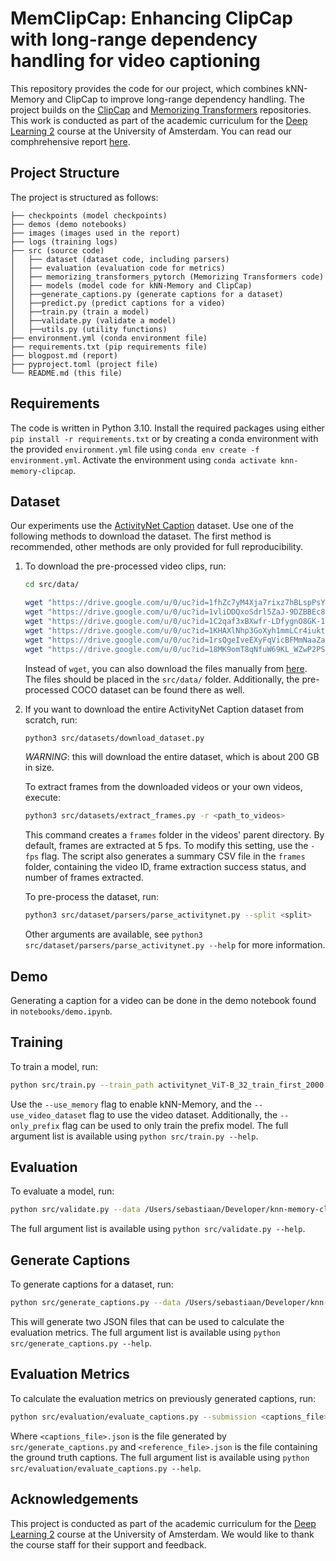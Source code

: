 # MemClipCap: Enhancing ClipCap with long-range dependency handling for video captioning

This repository provides the code for our project, which combines kNN-Memory and ClipCap to improve long-range dependency handling. The project builds on the [ClipCap](https://github.com/rmokady/CLIP_prefix_caption) and [Memorizing Transformers](https://github.com/lucidrains/memorizing-transformers-pytorch) repositories. This work is conducted as part of the academic curriculum for the [Deep Learning 2](https://uvadl2c.github.io) course at the University of Amsterdam. You can read our comphrehensive report [here](https://github.com/SebastiaanJohn/knn-memory-clipcap/blob/main/blogpost.md).

## Project Structure

The project is structured as follows:

```
├── checkpoints (model checkpoints)
├── demos (demo notebooks)
├── images (images used in the report)
├── logs (training logs)
├── src (source code)
│   ├── dataset (dataset code, including parsers)
│   ├── evaluation (evaluation code for metrics)
│   ├── memorizing_transformers_pytorch (Memorizing Transformers code)
│   ├── models (model code for kNN-Memory and ClipCap)
│   ├──generate_captions.py (generate captions for a dataset)
│   ├──predict.py (predict captions for a video)
│   ├──train.py (train a model)
│   ├──validate.py (validate a model)
│   ├──utils.py (utility functions)
├── environment.yml (conda environment file)
├── requirements.txt (pip requirements file)
├── blogpost.md (report)
├── pyproject.toml (project file)
└── README.md (this file)
```

## Requirements

The code is written in Python 3.10. Install the required packages using either `pip install -r requirements.txt` or by creating a conda environment with the provided `environment.yml` file using `conda env create -f environment.yml`. Activate the environment using `conda activate knn-memory-clipcap`.

## Dataset

Our experiments use the [ActivityNet Caption](https://cs.stanford.edu/people/ranjaykrishna/densevid/) dataset. Use one of the following methods to download the dataset. The first method is recommended, other methods are only provided for full reproducibility.

1. To download the pre-processed video clips, run:

    ```bash
    cd src/data/

    wget "https://drive.google.com/u/0/uc?id=1fhZc7yM4Xja7rixz7hBLspPsYbaEQBYm&export=download&confirm=t" -O activitynet_ViT-B_32_train_first_2000.pkl
    wget "https://drive.google.com/u/0/uc?id=1vliDDQxoSdrl5ZaJ-9DZBBEc8cQYwztA&export=download&confirm=t" -O activitynet_ViT-B_32_dev_first_250.pkl
    wget "https://drive.google.com/u/0/uc?id=1C2qaf3xBXwfr-LDfygnO8GK-12DCuxxn&export=download&confirm=t" -O activitynet_ViT-B_32_validation_first_500.pkl
    wget "https://drive.google.com/u/0/uc?id=1KHAXlNhp3GoXyh1mmLCr4iuktqez92F8&export=download&confirm=t" -O activitynet_ViT-B_32_dev_all_67.pkl
    wget "https://drive.google.com/u/0/uc?id=1rsQgeIveEXyFqVicBFMmNaaZa4VO7jWZ&export=download&confirm=t" -O activitynet_ViT-B_32_train_all_540.pkl
    wget "https://drive.google.com/u/0/uc?id=18MK9omT8qNfuW69KL_WZwP2PSBhMrYdV&export=download&confirm=t" -O activitynet_ViT-B_32_validation_all_133.pkl
    ```

    Instead of `wget`, you can also download the files manually from [here](https://drive.google.com/drive/folders/1-2Eifr-kgIzHsTiijgvItUrhtl7ePWAm). The files should be placed in the `src/data/` folder. Additionally, the pre-processed COCO dataset can be found there as well.

2. If you want to download the entire ActivityNet Caption dataset from scratch, run:

    ```bash
    python3 src/datasets/download_dataset.py
    ```

    *WARNING*: this will download the entire dataset, which is about 200 GB in size.

    To extract frames from the downloaded videos or your own videos, execute:

    ```bash
    python3 src/datasets/extract_frames.py -r <path_to_videos>
    ```

    This command creates a `frames` folder in the videos' parent directory. By default, frames are extracted at 5 fps. To modify this setting, use the `-fps` flag. The script also generates a summary CSV file in the `frames` folder, containing the video ID, frame extraction success status, and number of frames extracted.

    To pre-process the dataset, run:

    ```bash
    python3 src/dataset/parsers/parse_activitynet.py --split <split> 
    ```

    Other arguments are available, see `python3 src/dataset/parsers/parse_activitynet.py --help` for more information.

## Demo

Generating a caption for a video can be done in the demo notebook found in `notebooks/demo.ipynb`.

## Training

To train a model, run:

```bash
python src/train.py --train_path activitynet_ViT-B_32_train_first_2000.pkl --valid_path activitynet_ViT-B_32_dev_first_250.pkl --checkpoint checkpoints/coco/coco_prefix-best.pt --prefix activitynet_with_memory --only_prefix --use_video_dataset --use_memory
```

Use the `--use_memory` flag to enable kNN-Memory, and the `--use_video_dataset` flag to use the video dataset. Additionally, the `--only_prefix` flag can be used to only train the prefix model. The full argument list is available using `python src/train.py --help`.

## Evaluation

To evaluate a model, run:

```bash
python src/validate.py --data /Users/sebastiaan/Developer/knn-memory-clipcap/src/data/ --checkpoint checkpoints/activitynet_with_memory-best.pt --only_prefix --use_video_dataset --use_memory
```

The full argument list is available using `python src/validate.py --help`.

## Generate Captions

To generate captions for a dataset, run:

```bash
python src/generate_captions.py --data /Users/sebastiaan/Developer/knn-memory-clipcap/src/data/ --checkpoint checkpoints/activitynet_with_memory-best.pt --only_prefix --use_video_dataset --use_memory
```

This will generate two JSON files that can be used to calculate the evaluation metrics. The full argument list is available using `python src/generate_captions.py --help`.

## Evaluation Metrics

To calculate the evaluation metrics on previously generated captions, run:

```bash
python src/evaluation/evaluate_captions.py --submission <captions_file>.json --references <reference_file>.json --data <path-to-validation-data>
```

Where `<captions_file>.json` is the file generated by `src/generate_captions.py` and `<reference_file>.json` is the file containing the ground truth captions. The full argument list is available using `python src/evaluation/evaluate_captions.py --help`.

## Acknowledgements

This project is conducted as part of the academic curriculum for the [Deep Learning 2](https://uvadl2c.github.io) course at the University of Amsterdam. We would like to thank the course staff for their support and feedback.
